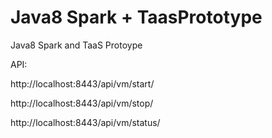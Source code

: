 # Java8 Spark + TaasPrototype
Java8 Spark and TaaS Protoype

API:

http://localhost:8443/api/vm/start/<Mac Address>

http://localhost:8443/api/vm/stop/<Mac Address>

http://localhost:8443/api/vm/status/<Mac Address>
